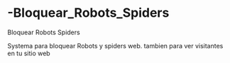 # -Bloquear_Robots_Spiders
Bloquear Robots Spiders

Systema para bloquear Robots y spiders web. tambien para ver visitantes en tu sitio web
